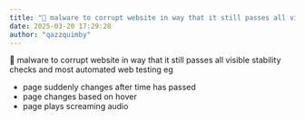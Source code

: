 ```yaml
---
title: "💭 malware to corrupt website in way that it still passes all visible stability checks..."
date: 2025-03-20 17:29:28
author: "qazzquimby"
---
```


💭 malware to corrupt website in way that it still passes all visible stability checks and most automated web testing eg
- page suddenly changes after time has passed
- page changes based on hover
- page plays screaming audio